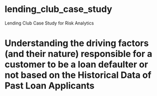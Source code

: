 # lending_club_case_study
Lending Club Case Study for Risk Analytics
# Understanding the driving factors (and their nature) responsible for a customer to be a loan defaulter or not based on the Historical Data of Past Loan Applicants

